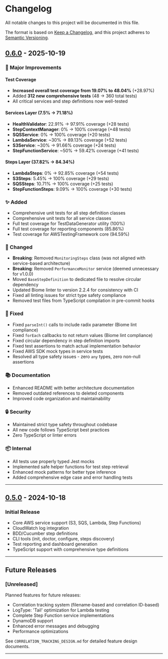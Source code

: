 # Changelog

All notable changes to this project will be documented in this file.

The format is based on [Keep a Changelog](https://keepachangelog.com/en/1.0.0/),
and this project adheres to [Semantic Versioning](https://semver.org/spec/v2.0.0.html).

## [0.6.0] - 2025-10-19

### 🎉 Major Improvements

#### Test Coverage
- **Increased overall test coverage from 19.07% to 48.04%** (+28.97%)
- Added **312 new comprehensive tests** (48 → 360 total tests)
- All critical services and step definitions now well-tested

#### Services Layer (7.5% → 71.18%)
- **HealthValidator**: 22.91% → 97.91% coverage (+28 tests)
- **StepContextManager**: 0% → 100% coverage (+48 tests)  
- **SQSService**: 0% → 100% coverage (+20 tests)
- **LambdaService**: ~30% → 89.13% coverage (+52 tests)
- **S3Service**: ~30% → 91.66% coverage (+24 tests)
- **StepFunctionService**: ~50% → 59.42% coverage (+41 tests)

#### Steps Layer (37.82% → 84.34%)
- **LambdaSteps**: 0% → 92.85% coverage (+54 tests)
- **S3Steps**: 5.45% → 100% coverage (+29 tests)
- **SQSSteps**: 10.71% → 100% coverage (+25 tests)
- **StepFunctionSteps**: 9.09% → 100% coverage (+30 tests)

### ✨ Added

- Comprehensive unit tests for all step definition classes
- Comprehensive unit tests for all service classes
- Full test coverage for TestDataGenerator utility (100%)
- Full test coverage for reporting components (85.86%)
- Test coverage for AWSTestingFramework core (94.59%)

### 🔧 Changed

- **Breaking**: Removed `MonitoringSteps` class (was not aligned with service-based architecture)
- **Breaking**: Removed `PerformanceMonitor` service (deemed unnecessary for v1.0.0)
- Moved `BaseStepDefinition` to dedicated file to resolve circular dependency
- Updated Biome linter to version 2.2.4 for consistency with CI
- Fixed all linting issues for strict type safety compliance
- Removed test files from TypeScript compilation in pre-commit hooks

### 🐛 Fixed

- Fixed `parseInt()` calls to include radix parameter (Biome lint compliance)
- Fixed `forEach` callbacks to not return values (Biome lint compliance)
- Fixed circular dependency in step definition imports
- Fixed test assertions to match actual implementation behavior
- Fixed AWS SDK mock types in service tests
- Resolved all type safety issues - zero `any` types, zero non-null assertions

### 📚 Documentation

- Enhanced README with better architecture documentation
- Removed outdated references to deleted components
- Improved code organization and maintainability

### 🔒 Security

- Maintained strict type safety throughout codebase
- All new code follows TypeScript best practices
- Zero TypeScript or linter errors

### 📦 Internal

- All tests use properly typed Jest mocks
- Implemented safe helper functions for test step retrieval
- Enhanced mock patterns for better type inference
- Added comprehensive edge case and error handling tests

---

## [0.5.0] - 2024-10-18

### Initial Release

- Core AWS service support (S3, SQS, Lambda, Step Functions)
- CloudWatch log integration
- BDD/Cucumber step definitions
- CLI tools (init, doctor, configure, steps discovery)
- Test reporting and dashboard generation
- TypeScript support with comprehensive type definitions

---

## Future Releases

### [Unreleased]

Planned features for future releases:

- Correlation tracking system (filename-based and correlation ID-based)
- LogType: 'Tail' optimization for Lambda testing
- Complete Step Function service implementations
- DynamoDB support
- Enhanced error messages and debugging
- Performance optimizations

See `CORRELATION_TRACKING_DESIGN.md` for detailed feature design documents.

---

[0.6.0]: https://github.com/sophiegle/aws-testing-framework/compare/v0.5.0...v0.6.0
[0.5.0]: https://github.com/sophiegle/aws-testing-framework/releases/tag/v0.5.0

